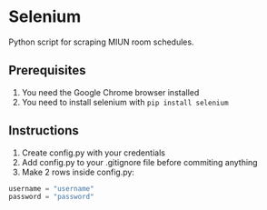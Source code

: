# Selenium
Python script for scraping MIUN room schedules.

## Prerequisites
1. You need the Google Chrome browser installed
2. You need to install selenium with ```pip install selenium ```

## Instructions
1. Create config.py with your credentials 
2. Add config.py to your .gitignore file before commiting anything
3. Make 2 rows inside config.py:    
```python
username = "username"
password = "password"
```
